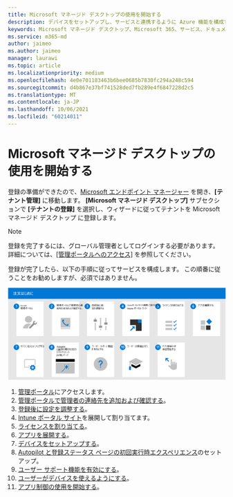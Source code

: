 ```yaml
---
title: Microsoft マネージド デスクトップの使用を開始する
description: デバイスをセットアップし、サービスと連携するように Azure 機能を構成する手順
keywords: Microsoft マネージド デスクトップ、Microsoft 365、サービス、ドキュメント
ms.service: m365-md
author: jaimeo
ms.author: jaimeo
manager: laurawi
ms.topic: article
ms.localizationpriority: medium
ms.openlocfilehash: 4e0e701183463b6bee0685b7830fc294a248c594
ms.sourcegitcommit: d4b867e37bf741528ded7fb289e4f6847228d2c5
ms.translationtype: MT
ms.contentlocale: ja-JP
ms.lasthandoff: 10/06/2021
ms.locfileid: "60214011"
---
```

# <a name="get-started-with-microsoft-managed-desktop"></a>Microsoft マネージド デスクトップの使用を開始する

登録の準備ができたので、[Microsoft エンドポイント マネージャー](https://endpoint.microsoft.com/) を開き、**[テナント管理]** に移動します。 **[Microsoft マネージド デスクトップ]** サブセクションで **[テナントの登録]** を選択し、ウィザードに従ってテナントを Microsoft マネージド デスクトップ に登録します。

> [!NOTE]
> 登録を完了するには、グローバル管理者としてログインする必要があります。 詳細については、[[管理ポータルへのアクセス]](access-admin-portal.md) を参照してください。

登録が完了したら、以下の手順に従ってサービスを構成します。 この順番に従うことをお勧めしますが、必須ではありません。

![この記事に記載されている、開始する手順の推奨されるシーケンス。](../../media/mmd-getstarted-sequence.png) 

1. [管理ポータル](access-admin-portal.md)にアクセスします。
1. [管理ポータルで管理者の連絡先を追加および確認する](add-admin-contacts.md)。
1. [登録後に設定を調整する](conditional-access.md)。
1. [Intune ポータル サイト](company-portal.md)を展開して割り当てます。
1. [ライセンスを割り当てる](assign-licenses.md)。
1. [アプリを展開する](deploy-apps.md)。
1. [デバイスをセットアップする](set-up-devices.md)。
1. [Autopilot と登録ステータス ページの初回実行時エクスペリエンス](esp-first-run.md)のセットアップ。
1. [ユーザー サポート機能を有効にする](enable-support.md)。
1. [ユーザーがデバイスを使えるようにする](get-started-devices.md)。
1. [アプリ制御の使用を開始する](get-started-app-control.md)。